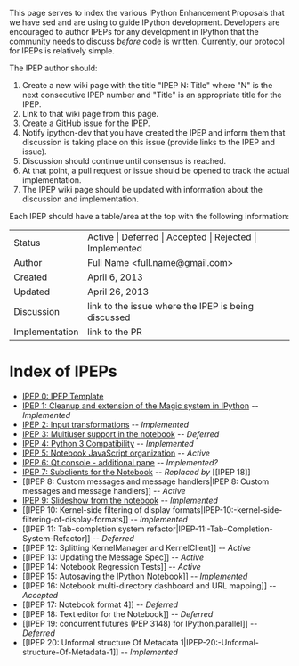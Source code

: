 This page serves to index the various IPython Enhancement Proposals that we have sed and are using to guide IPython development.  Developers are encouraged to author IPEPs for any development in IPython that the community needs to discuss *before* code is written.  Currently, our protocol for IPEPs is relatively simple.  

The IPEP author should:

1. Create a new wiki page with the title "IPEP N: Title" where "N" is the next consecutive IPEP number and "Title" is an appropriate title for the IPEP.
2. Link to that wiki page from this page.
3. Create a GitHub issue for the IPEP.
3. Notify ipython-dev that you have created the IPEP and inform them that discussion is taking place
   on this issue (provide links to the IPEP and issue).
5. Discussion should continue until consensus is reached.
6. At that point, a pull request or issue should be opened to track the actual implementation.
7. The IPEP wiki page should be updated with information about the discussion and implementation.

Each IPEP should have a table/area at the top with the following information:

<table>
<tr><td> Status </td><td> Active | Deferred | Accepted | Rejected | Implemented </td></tr>
<tr><td> Author </td><td> Full Name &lt;full.name@gmail.com&gt;</td></tr>
<tr><td> Created </td><td> April 6, 2013</td></tr>
<tr><td> Updated </td><td> April 26, 2013</td></tr>
<tr><td> Discussion </td><td> link to the issue where the IPEP is being discussed </td></tr>
<tr><td> Implementation </td><td> link to the PR </td></tr>
</table>

# Index of IPEPs
* [IPEP 0: IPEP Template](https://github.com/ipython/ipython/wiki/IPEP-0:-IPEP-Template)
* [IPEP 1: Cleanup and extension of the Magic system in IPython](https://github.com/ipython/ipython/wiki/IPEP-1:-Cleanup-and-extension-of-the-Magic-system-in-IPython) -- *Implemented*
* [IPEP 2: Input transformations](https://github.com/ipython/ipython/wiki/IPEP-2:-Input-transformations) -- *Implemented*
* [IPEP 3: Multiuser support in the notebook](https://github.com/ipython/ipython/wiki/IPEP-3:-Multiuser-support-in-the-notebook) -- *Deferred*
* [IPEP 4: Python 3 Compatibility](https://github.com/ipython/ipython/wiki/IPEP-4:-Python-3-Compatibility) -- *Implemented*
* [IPEP 5: Notebook JavaScript organization](https://github.com/ipython/ipython/wiki/IPEP-5:-Notebook-JavaScript-organization) -- *Active*
* [IPEP 6: Qt console - additional pane](https://github.com/ipython/ipython/wiki/IPEP-6:-Qt-console---additional-pane) -- *Implemented?*
* [IPEP 7: Subclients for the Notebook](https://github.com/ipython/ipython/wiki/IPEP-7:-Subclients-for-the-Notebook) -- *Replaced by* [[IPEP 18]]
* [[IPEP 8: Custom messages and message handlers|IPEP 8: Custom messages and message handlers]] -- *Active*
* [IPEP 9: Slideshow from the notebook](https://github.com/ipython/ipython/wiki/IPEP-9:-Slideshow-from-the-notebook) --
*Implemented*
* [[IPEP 10: Kernel-side filtering of display formats|IPEP-10:-kernel-side-filtering-of-display-formats]] -- *Implemented*
* [[IPEP 11: Tab-completion system refactor|IPEP-11:-Tab-Completion-System-Refactor]] -- *Deferred*
* [[IPEP 12: Splitting KernelManager and KernelClient]] -- *Active*
* [[IPEP 13: Updating the Message Spec]] -- *Active*
* [[IPEP 14: Notebook Regression Tests]] -- *Active*
* [[IPEP 15: Autosaving the IPython Notebook]] -- *Implemented*
* [[IPEP 16: Notebook multi-directory dashboard and URL mapping]] -- *Accepted*
* [[IPEP 17: Notebook format 4]] -- *Deferred*
* [[IPEP 18: Text editor for the Notebook]] -- *Deferred*
* [[IPEP 19: concurrent.futures (PEP 3148) for IPython.parallel]] -- *Deferred*
* [[IPEP 20: Unformal structure Of Metadata 1|IPEP-20:-Unformal-structure-Of-Metadata-1]] -- *Implemented*
